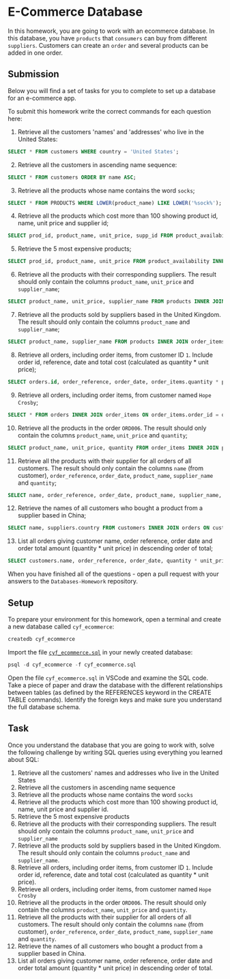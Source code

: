 # E-Commerce Database

In this homework, you are going to work with an ecommerce database. In this database, you have `products` that `consumers` can buy from different `suppliers`. Customers can create an `order` and several products can be added in one order.

## Submission

Below you will find a set of tasks for you to complete to set up a database for an e-commerce app.

To submit this homework write the correct commands for each question here:

1. Retrieve all the customers 'names' and 'addresses' who live in the United States:
```sql
SELECT * FROM customers WHERE country = 'United States';
```
2. Retrieve all the customers in ascending name sequence:
```sql
SELECT * FROM customers ORDER BY name ASC;
```
3. Retrieve all the products whose name contains the word `socks`;
```sql
SELECT * FROM PRODUCTS WHERE LOWER(product_name) LIKE LOWER('%sock%');
```
4. Retrieve all the products which cost more than 100 showing product id, name, unit price and supplier id;
```sql
SELECT prod_id, product_name, unit_price, supp_id FROM product_availability INNER JOIN products ON product_availability.prod_id = products.id WHERE product_availability.unit_price > 100;
```
5. Retrieve the 5 most expensive products;
```sql
SELECT prod_id, product_name, unit_price FROM product_availability INNER JOIN products ON product_availability.prod_id = products.id ORDER BY product_availability.unit_price DESC LIMIT 5;
```
6. Retrieve all the products with their corresponding suppliers. The result should only contain the columns `product_name`, `unit_price` and `supplier_name`;
```sql
SELECT product_name, unit_price, supplier_name FROM products INNER JOIN product_availability ON products.id = product_availability.prod_id INNER JOIN suppliers ON product_availability.supp_id = suppliers.id;
```
7. Retrieve all the products sold by suppliers based in the United Kingdom. The result should only contain the columns `product_name` and `supplier_name`;
```sql
SELECT product_name, supplier_name FROM products INNER JOIN order_items ON products.id = order_items.product_id INNER JOIN suppliers ON suppliers.id = order_items.supplier_id WHERE suppliers.country = 'United Kingdom';
```
8. Retrieve all orders, including order items, from customer ID `1`. Include order id, reference, date and total cost (calculated as quantity * unit price);
```sql
SELECT orders.id, order_reference, order_date, order_items.quantity * product_availability.unit_price AS total_cost FROM orders INNER JOIN order_items ON orders.id = order_items.order_id INNER JOIN product_availability ON product_availability.prod_id = order_items.product_id AND product_availability.supp_id = order_items.supplier_id WHERE orders.customer_id = 1;
```
9. Retrieve all orders, including order items, from customer named `Hope Crosby`;
```sql
SELECT * FROM orders INNER JOIN order_items ON order_items.order_id = orders.id WHERE customer_id = (SELECT id FROM customers WHERE name = 'Hope Crosby');
```
10. Retrieve all the products in the order `ORD006`. The result should only contain the columns `product_name`, `unit_price` and `quantity`;

```sql
SELECT product_name, unit_price, quantity FROM order_items INNER JOIN product_availability ON order_items.product_id = product_availability.prod_id AND product_availability.supp_id = order_items.supplier_id INNER JOIN products ON products.id = order_items.product_id AND product_availability.prod_id = products.id WHERE order_id = (SELECT id FROM orders WHERE order_reference = 'ORD006');
```

11. Retrieve all the products with their supplier for all orders of all customers. The result should only contain the columns `name` (from customer), `order_reference`, `order_date`, `product_name`, `supplier_name` and `quantity`;
```sql
SELECT name, order_reference, order_date, product_name, supplier_name, quantity FROM customers INNER JOIN orders ON customers.id = orders.id INNER JOIN order_items ON orders.id = order_items.order_id INNER JOIN suppliers ON order_items.supplier_id = suppliers.id INNER JOIN products ON products.id = order_items.product_id;
```
12. Retrieve the names of all customers who bought a product from a supplier based in China;
```sql
SELECT name, suppliers.country FROM customers INNER JOIN orders ON customers.id = orders.customer_id INNER JOIN order_items ON orders.id = order_items.order_id INNER JOIN suppliers ON order_items.supplier_id = suppliers.id WHERE suppliers.country = 'China';
```
13. List all orders giving customer name, order reference, order date and order total amount (quantity * unit price) in descending order of total;
```sql
SELECT customers.name, order_reference, order_date, quantity * unit_price AS total_amount FROM order_items INNER JOIN product_availability ON order_items.product_id = product_availability.prod_id AND order_items.supplier_id = product_availability.supp_id INNER JOIN orders ON order_items.order_id = orders.id INNER JOIN customers ON customers.id = orders.customer_id ORDER BY total_amount DESC;
```
When you have finished all of the questions - open a pull request with your answers to the `Databases-Homework` repository.

## Setup

To prepare your environment for this homework, open a terminal and create a new database called `cyf_ecommerce`:

```sql
createdb cyf_ecommerce
```

Import the file [`cyf_ecommerce.sql`](./cyf_ecommerce.sql) in your newly created database:

```sql
psql -d cyf_ecommerce -f cyf_ecommerce.sql
```

Open the file `cyf_ecommerce.sql` in VSCode and examine the SQL code. Take a piece of paper and draw the database with the different relationships between tables (as defined by the REFERENCES keyword in the CREATE TABLE commands). Identify the foreign keys and make sure you understand the full database schema.

## Task

Once you understand the database that you are going to work with, solve the following challenge by writing SQL queries using everything you learned about SQL:

1. Retrieve all the customers' names and addresses who live in the United States
2. Retrieve all the customers in ascending name sequence
3. Retrieve all the products whose name contains the word `socks`
4. Retrieve all the products which cost more than 100 showing product id, name, unit price and supplier id.
5. Retrieve the 5 most expensive products
6. Retrieve all the products with their corresponding suppliers. The result should only contain the columns `product_name`, `unit_price` and `supplier_name`
7. Retrieve all the products sold by suppliers based in the United Kingdom. The result should only contain the columns `product_name` and `supplier_name`.
8. Retrieve all orders, including order items, from customer ID `1`. Include order id, reference, date and total cost (calculated as quantity * unit price).
9. Retrieve all orders, including order items, from customer named `Hope Crosby`
10. Retrieve all the products in the order `ORD006`. The result should only contain the columns `product_name`, `unit_price` and `quantity`.
11. Retrieve all the products with their supplier for all orders of all customers. The result should only contain the columns `name` (from customer), `order_reference`, `order_date`, `product_name`, `supplier_name` and `quantity`.
12. Retrieve the names of all customers who bought a product from a supplier based in China.
13. List all orders giving customer name, order reference, order date and order total amount (quantity * unit price) in descending order of total.


